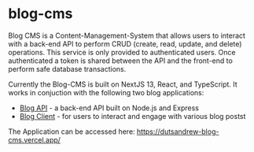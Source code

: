 # blog-cms

Blog CMS is a Content-Management-System that allows users to interact with a back-end API to perform CRUD (create, read, update, and delete) operations. This service is only provided to authenticated users. Once authenticated a token is shared between the API and the front-end to perform safe database transactions.

Currently the Blog-CMS is built on NextJS 13, React, and TypeScript. It works in conjuction with the following two blog applications:
- [Blog API](https://github.com/DutsAndrew/blog-api) - a back-end API built on Node.js and Express
- [Blog Client](https://github.com/DutsAndrew/blog-client) - for users to interact and engage with various blog postst

The Application can be accessed here: https://dutsandrew-blog-cms.vercel.app/